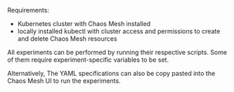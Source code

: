 Requirements:
 - Kubernetes cluster with Chaos Mesh installed
 - locally installed kubectl with cluster access and permissions to create and delete Chaos Mesh resources

All experiments can be performed by running their respective scripts. Some of them require experiment-specific variables to be set.

Alternatively, The YAML specifications can also be copy pasted into the Chaos Mesh UI to run the experiments.